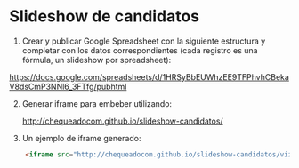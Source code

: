 # Slideshow de candidatos

1. Crear y publicar Google Spreadsheet con la siguiente estructura y completar con los datos correspondientes (cada registro es una fórmula, un slideshow por spreadsheet):

https://docs.google.com/spreadsheets/d/1HRSyBbEUWhzEE9TFPhvhCBekaV8dsCmP3NNl6_3FTfg/pubhtml

2. Generar iframe para embeber utilizando:

	http://chequeadocom.github.io/slideshow-candidatos/

3. Un ejemplo de iframe generado:

```html
	<iframe src="http://chequeadocom.github.io/slideshow-candidatos/viz.html?key=1HRSyBbEUWhzEE9TFPhvhCBekaV8dsCmP3NNl6_3FTfg" frameborder="0" height="500" width="100%"></iframe>
```

